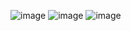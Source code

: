 ![image](https://github.com/user-attachments/assets/1f6e67cc-2fb1-42d8-9187-a06bb1b15745)
![image](https://github.com/user-attachments/assets/bdaaaf42-8ae1-4934-a28b-30bd842db3ee)
![image](https://github.com/user-attachments/assets/f3f3f8b3-c853-4a9a-a3bb-2e5077f48e86)

